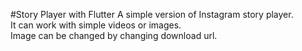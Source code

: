 #Story Player with Flutter
A simple version of Instagram story player.<br/>
It can work with simple videos or images.<br/>
Image can be changed by changing download url.

